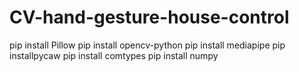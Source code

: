 # CV-hand-gesture-house-control


pip install Pillow
pip install opencv-python
pip install mediapipe
pip installpycaw
pip install comtypes
pip install numpy

